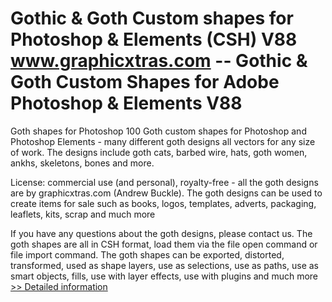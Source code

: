 # Gothic & Goth Custom shapes for Photoshop & Elements (CSH) V88<br />www.graphicxtras.com -- Gothic & Goth Custom Shapes for Adobe Photoshop & Elements V88

Goth shapes for Photoshop
100 Goth custom shapes for Photoshop and Photoshop Elements - many different goth designs all vectors for any size of work. The designs include goth cats, barbed wire, hats, goth women, ankhs, skeletons, bones and more.


License: commercial use (and personal), royalty-free - all the goth designs are by graphicxtras.com (Andrew Buckle). The goth designs can be used to create items for sale such as books, logos, templates, adverts, packaging, leaflets, kits, scrap and much more


If you have any questions about the goth designs, please contact us. The goth shapes are all in CSH format, load them via the file open command or file import command. The goth shapes can be exported, distorted, transformed, used as shape layers, use as selections, use as paths, use as smart objects, fills, use with layer effects, use with plugins and much more<br />[>> Detailed information](https://secure.shareit.com/shareit/product.html?productid=300468533&affiliateid=200057808)